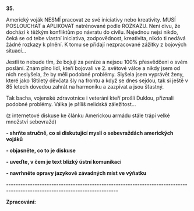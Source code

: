 **35.**

Americký voják NESMÍ pracovat ze své iniciativy nebo kreativity. MUSÍ POSLOUCHAT a APLIKOVAT natrénované podle ROZKAZU. Není divu, že dochází k těžkým konfliktům po návratu do civilu. Najednou nejsi nikdo, čeká se od tebe vlastní iniciativa, zodpovědnost, kreativita, nikdo ti nedává žádné rozkazy k plnění. K tomu se přidají nezpracované zážitky z bojových situací...

Jestli to nebude tím, že bojují za peníze a nejsou 100% přesvědčeni o svém poslání. Znám plno lidí, kteří bojovali ve 2. světové válce a nikdy jsem od nich neslyšela, že by měli podobné problémy. Slyšela jsem vyprávět ženy, které jako 18tiletý děvčata šly na frontu a když se dnes sejdou, tak si ještě v 85 letech dovedou zahrát na harmoniku a zazpívat a jsou šťastný.

Tak bacha, vojenské zdravotnice i veteráni kteří prošli Duklou, přiznali podobné problémy. Válka je příliš nelidská záležitost…

(z internetové diskuse ke článku Americkou armádu stále trápí velké množství sebevražd)

**- shrňte stručně, co si diskutující myslí o sebevraždách amerických vojáků**

**- objasněte, co to je diskuse**

**- uveďte, v čem je text blízký ústní komunikaci**

**- navrhněte opravy jazykově závadných míst ve výňatku**

**---------------------------------------------------------------------------------------------------------------------------**

**Zpracování:**

